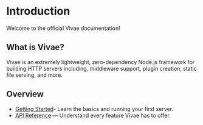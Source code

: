 # Introduction

Welcome to the official Vivae documentation!

## What is Vivae?

Vivae is an extremely lightweight, zero-dependency Node.js framework for building HTTP servers including, middleware support, plugin creation, static file serving, and more.

## Overview

- [Getting Started](https://github.com/sudo-njr/vivae/blob/main/docs/getting-started.md)- Learn the basics and running your first server.
- [API Reference](https://github.com/sudo-njr/vivae/blob/main/docs/api.md) — Understand every feature Vivae has to offer.

